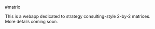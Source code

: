 #matrix

This is a webapp dedicated to strategy consulting-style 2-by-2 matrices. More details coming soon.